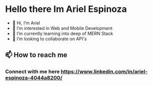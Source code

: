 # Hello there Im Ariel Espinoza 

- 👋 Hi, I’m Ariel
- 👀 I’m interested in Web and Mobile Development
- 🌱 I’m currently learning into deep of MERN Stack
- 💞️ I’m looking to collaborate on API's

## 📫 How to reach me

### Connect with me here https://www.linkedin.com/in/ariel-espinoza-4044a8200/

<!---
ariel041596/ariel041596 is a ✨ special ✨ repository because its `README.md` (this file) appears on your GitHub profile.
You can click the Preview link to take a look at your changes.
--->

